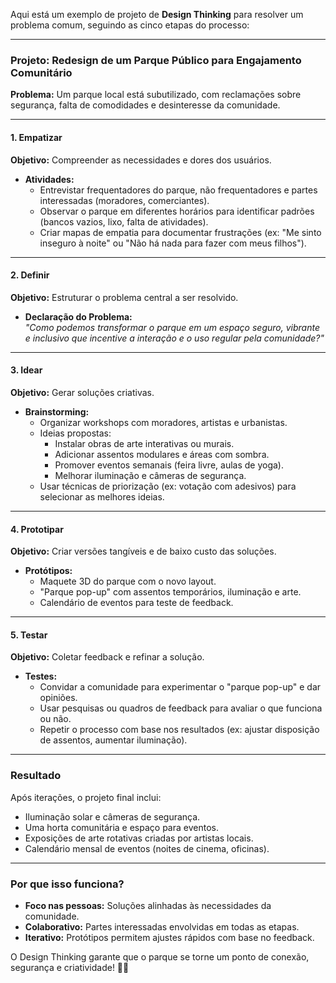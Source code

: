 Aqui está um exemplo de projeto de **Design Thinking** para resolver um problema comum, seguindo as cinco etapas do processo:

---

### **Projeto: Redesign de um Parque Público para Engajamento Comunitário**  
**Problema:** Um parque local está subutilizado, com reclamações sobre segurança, falta de comodidades e desinteresse da comunidade.

---

#### **1. Empatizar**  
**Objetivo:** Compreender as necessidades e dores dos usuários.  
- **Atividades:**  
  - Entrevistar frequentadores do parque, não frequentadores e partes interessadas (moradores, comerciantes).  
  - Observar o parque em diferentes horários para identificar padrões (bancos vazios, lixo, falta de atividades).  
  - Criar mapas de empatia para documentar frustrações (ex: "Me sinto inseguro à noite" ou "Não há nada para fazer com meus filhos").  

---

#### **2. Definir**  
**Objetivo:** Estruturar o problema central a ser resolvido.  
- **Declaração do Problema:**  
  *"Como podemos transformar o parque em um espaço seguro, vibrante e inclusivo que incentive a interação e o uso regular pela comunidade?"*  

---

#### **3. Idear**  
**Objetivo:** Gerar soluções criativas.  
- **Brainstorming:**  
  - Organizar workshops com moradores, artistas e urbanistas.  
  - Ideias propostas:  
    - Instalar obras de arte interativas ou murais.  
    - Adicionar assentos modulares e áreas com sombra.  
    - Promover eventos semanais (feira livre, aulas de yoga).  
    - Melhorar iluminação e câmeras de segurança.  
  - Usar técnicas de priorização (ex: votação com adesivos) para selecionar as melhores ideias.  

---

#### **4. Prototipar**  
**Objetivo:** Criar versões tangíveis e de baixo custo das soluções.  
- **Protótipos:**  
  - Maquete 3D do parque com o novo layout.  
  - "Parque pop-up" com assentos temporários, iluminação e arte.  
  - Calendário de eventos para teste de feedback.  

---

#### **5. Testar**  
**Objetivo:** Coletar feedback e refinar a solução.  
- **Testes:**  
  - Convidar a comunidade para experimentar o "parque pop-up" e dar opiniões.  
  - Usar pesquisas ou quadros de feedback para avaliar o que funciona ou não.  
  - Repetir o processo com base nos resultados (ex: ajustar disposição de assentos, aumentar iluminação).  

---

### **Resultado**  
Após iterações, o projeto final inclui:  
- Iluminação solar e câmeras de segurança.  
- Uma horta comunitária e espaço para eventos.  
- Exposições de arte rotativas criadas por artistas locais.  
- Calendário mensal de eventos (noites de cinema, oficinas).  

---

### **Por que isso funciona?**  
- **Foco nas pessoas:** Soluções alinhadas às necessidades da comunidade.  
- **Colaborativo:** Partes interessadas envolvidas em todas as etapas.  
- **Iterativo:** Protótipos permitem ajustes rápidos com base no feedback.  

O Design Thinking garante que o parque se torne um ponto de conexão, segurança e criatividade! 🌳🎨  